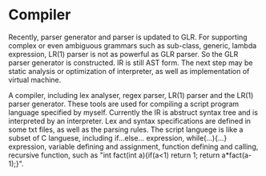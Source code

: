 
# Compiler

  Recently, parser generator and parser is updated to GLR. For supporting complex or even ambiguous grammars such as sub-class, generic, lambda expression, LR(1) parser is not as powerful as GLR parser. So the GLR parser generator is constructed. IR is still AST form. The next step may be static analysis or optimization of interpreter, as well as  implementation of virtual machine.

  A compiler, including lex analyser, regex parser, LR(1) parser and the LR(1) parser generator. These tools are used for compiling a script program language specified by myself. Currently the IR is abstruct syntax tree and is interpreted by an interpreter. Lex and syntax specifications are defined in some txt files, as well as the parsing rules. The script languege is like a subset of C languese, including if...else... expression, while(...){...} expression, variable defining and assignment, function defining and calling, recursive function, such as "int fact(int a){if(a<1) return 1; return a*fact(a-1);}".
